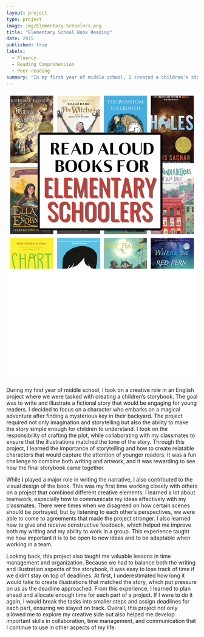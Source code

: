 ```yaml
---
layout: project
type: project
image: img/Elementary-Schoolers.png
title: "Elementary School Book Reading"
date: 2015
published: true
labels:
  - Fluency 
  - Reading Comprehension 
  - Peer reading 
summary: "In my first year of middle school, I created a children's storybook as part of an English project, where I learned valuable lessons in storytelling, teamwork, and time management through both writing and illustrating the fictional narrative."
---
```


<img class="img-fluid" src="../img/Elementary-Schoolers.png">


During my first year of middle school, I took on a creative role in an English project where we were tasked with creating a children’s storybook. The goal was to write and illustrate a fictional story that would be engaging for young readers. I decided to focus on a character who embarks on a magical adventure after finding a mysterious key in their backyard. The project required not only imagination and storytelling but also the ability to make the story simple enough for children to understand. I took on the responsibility of crafting the plot, while collaborating with my classmates to ensure that the illustrations matched the tone of the story. Through this project, I learned the importance of storytelling and how to create relatable characters that would capture the attention of younger readers. It was a fun challenge to combine both writing and artwork, and it was rewarding to see how the final storybook came together.

While I played a major role in writing the narrative, I also contributed to the visual design of the book. This was my first time working closely with others on a project that combined different creative elements. I learned a lot about teamwork, especially how to communicate my ideas effectively with my classmates. There were times when we disagreed on how certain scenes should be portrayed, but by listening to each other’s perspectives, we were able to come to agreements that made the project stronger. I also learned how to give and receive constructive feedback, which helped me improve both my writing and my ability to work in a group. This experience taught me how important it is to be open to new ideas and to be adaptable when working in a team.

Looking back, this project also taught me valuable lessons in time management and organization. Because we had to balance both the writing and illustration aspects of the storybook, it was easy to lose track of time if we didn’t stay on top of deadlines. At first, I underestimated how long it would take to create illustrations that matched the story, which put pressure on us as the deadline approached. From this experience, I learned to plan ahead and allocate enough time for each part of a project. If I were to do it again, I would break the tasks into smaller steps and assign deadlines for each part, ensuring we stayed on track. Overall, this project not only allowed me to explore my creative side but also helped me develop important skills in collaboration, time management, and communication that I continue to use in other aspects of my life.
